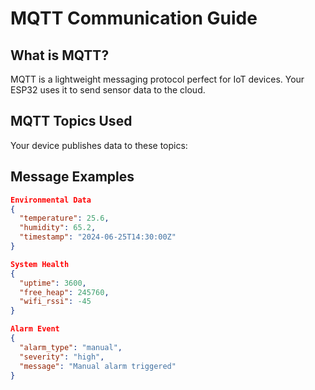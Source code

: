 # MQTT Communication Guide

## What is MQTT?

MQTT is a lightweight messaging protocol perfect for IoT devices. Your ESP32 uses it to send sensor data to the cloud.

## MQTT Topics Used

Your device publishes data to these topics:
## Message Examples

```json
Environmental Data
{
  "temperature": 25.6,
  "humidity": 65.2,
  "timestamp": "2024-06-25T14:30:00Z"
}

System Health
{
  "uptime": 3600,
  "free_heap": 245760,
  "wifi_rssi": -45
}

Alarm Event
{
  "alarm_type": "manual",
  "severity": "high",
  "message": "Manual alarm triggered"
}
